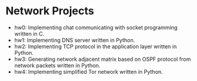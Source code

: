 # Network Projects
* hw0: Implementing chat communicating with socket programming written in C.
* hw1: Implementing DNS server written in Python.
* hw2: Implementing TCP protocol in the application layer written in Python.
* hw3: Generating network adjacent matrix based on OSPF protocol from network packets written in Python.
* hw4: Implementing simplified Tor network written in Python.
